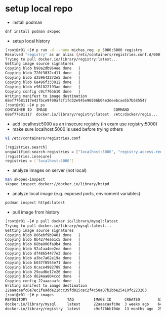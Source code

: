 # setup local repo

- install podman

```bash
dnf install podman skopeo
```
  
- setup local history

```bash
[root@r01 ~]# p run -d --name michas_reg -p 5000:5000 registry
Resolved "registry" as an alias (/etc/containers/registries.conf.d/000-shortnames.conf)
Trying to pull docker.io/library/registry:latest...
Getting image source signatures
Copying blob b98a2db964ee done   |
Copying blob 720f3032cd11 done   |
Copying blob d259642272e5 done   |
Copying blob 6e496f333012 done   |
Copying blob e961822193ae done   |
Copying config c9cf76bb10 done   |
Writing manifest to image destination
68ef77681117e42fbce9f00af2f1fd32e945e96506b04e3deebcae5b7b585547
[root@r01 ~]# p ps
CONTAINER ID  IMAGE                              COMMAND               CREATED        STATUS        PORTS                   NAMES
68ef77681117  docker.io/library/registry:latest  /etc/docker/regis...  6 seconds ago  Up 6 seconds  0.0.0.0:5000->5000/tcp  michas_reg
````

- add localhost:5000 as an insecure registry (in exam use registry:5000)
- make sure localhost:5000 is used before trying others  
  
```bash
vi /etc/containers/registries.conf

[registries.search]
unqualified-search-registries = ["localhost:5000", "registry.access.redhat.com", "registry.redhat.io", "docker.io", "quay.io"]
[registries.insecure]
registries = ['localhost:5000']
```
  
- analyze images on server (not local)

```bash
man skopeo-inspect
skopeo inspect docker://docker.io/library/httpd
```

- analyze local image (e.g. exposed ports, enviroment variables)

```bash
podman inspect httpd:latest
```

- pull image from history

```bash
[root@r01 ~]# p pull docker.io/library/mysql:latest
Trying to pull docker.io/library/mysql:latest...
Getting image source signatures
Copying blob 806ebf9b9401 done   |
Copying blob 8b4274ea61c5 done   |
Copying blob 08ba006fa9b4 done   |
Copying blob 92a1aa4ee2ea done   |
Copying blob df48654477e3 done   |
Copying blob a3bc7a62e19a done   |
Copying blob b037f0555e71 done   |
Copying blob 0cace4982789 done   |
Copying blob 29ead6e17e26 done   |
Copying blob d624aa804ccd done   |
Copying config 22aaacaafc done   |
Writing manifest to image destination
22aaacaafc0e7ec1fe9dde21dcc39fd815cec2f4c58a07b2bbe25410fc223203
[root@r01 ~]# p images
REPOSITORY                  TAG         IMAGE ID      CREATED        SIZE
docker.io/library/mysql     latest      22aaacaafc0e  3 weeks ago    642 MB
docker.io/library/registry  latest      c9cf76bb104e  13 months ago  25.5 MB
```
